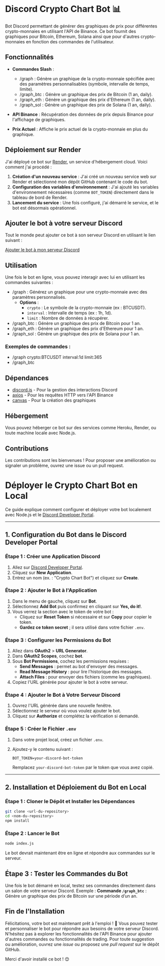 # Discord Crypto Chart Bot 📊

Bot Discord permettant de générer des graphiques de prix pour différentes crypto-monnaies en utilisant l'API de Binance. Ce bot fournit des graphiques pour Bitcoin, Ethereum, Solana ainsi que pour d'autres crypto-monnaies en fonction des commandes de l'utilisateur.

## Fonctionnalités

- **Commandes Slash** :
  - /graph : Génère un graphique de la crypto-monnaie spécifiée avec des paramètres personnalisables (symbole, intervalle de temps, limite).
  - /graph_btc : Génère un graphique des prix de Bitcoin (1 an, daily).
  - /graph_eth : Génère un graphique des prix d'Ethereum (1 an, daily).
  - /graph_sol : Génère un graphique des prix de Solana (1 an, daily).

- **API Binance** : Récupération des données de prix depuis Binance pour l'affichage de graphiques.
- **Prix Actuel** : Affiche le prix actuel de la crypto-monnaie en plus du graphique.

## Déploiement sur Render

J'ai déployé ce bot sur [Render](https://render.com), un service d'hébergement cloud. Voici comment j'ai procédé :

1. **Création d'un nouveau service** : J'ai créé un nouveau service web sur Render et sélectionné mon dépôt GitHub contenant le code du bot.
2. **Configuration des variables d'environnement** : J'ai ajouté les variables d'environnement nécessaires (comme `BOT_TOKEN`) directement dans le tableau de bord de Render.
3. **Lancement du service** : Une fois configuré, j'ai démarré le service, et le bot est désormais opérationnel.

## Ajouter le bot à votre serveur Discord

Tout le monde peut ajouter ce bot à son serveur Discord en utilisant le lien suivant :

[Ajouter le bot à mon serveur Discord](https://discord.com/oauth2/authorize?client_id=1301243281883009145&permissions=2147584000&integration_type=0&scope=bot)

## Utilisation

Une fois le bot en ligne, vous pouvez interagir avec lui en utilisant les commandes suivantes :

- /graph : Générez un graphique pour une crypto-monnaie avec des paramètres personnalisés.
  - **Options** :
    - `crypto` : Le symbole de la crypto-monnaie (ex : BTCUSDT).
    - `interval` : Intervalle de temps (ex : 1h, 1d).
    - `limit` : Nombre de données à récupérer.
- /graph_btc : Génère un graphique des prix de Bitcoin pour 1 an.
- /graph_eth : Génère un graphique des prix d'Ethereum pour 1 an.
- /graph_sol : Génère un graphique des prix de Solana pour 1 an.

### Exemples de commandes :

- /graph crypto:BTCUSDT interval:1d limit:365
- /graph_btc

## Dépendances

- [discord.js](https://discord.js.org/) - Pour la gestion des interactions Discord
- [axios](https://www.npmjs.com/package/axios) - Pour les requêtes HTTP vers l'API Binance
- [canvas](https://www.npmjs.com/package/canvas) - Pour la création des graphiques

## Hébergement

Vous pouvez héberger ce bot sur des services comme Heroku, Render, ou toute machine locale avec Node.js.

## Contributions

Les contributions sont les bienvenues ! Pour proposer une amélioration ou signaler un problème, ouvrez une issue ou un pull request.

# Déployer le Crypto Chart Bot en Local

Ce guide explique comment configurer et déployer votre bot localement avec Node.js et le [Discord Developer Portal](https://discord.com/developers/applications).

---

## 1. Configuration du Bot dans le Discord Developer Portal

### Étape 1 : Créer une Application Discord

1. Allez sur [Discord Developer Portal](https://discord.com/developers/applications).
2. Cliquez sur **New Application**.
3. Entrez un nom (ex. : "Crypto Chart Bot") et cliquez sur **Create**.

### Étape 2 : Ajouter le Bot à l'Application

1. Dans le menu de gauche, cliquez sur **Bot**.
2. Sélectionnez **Add Bot** puis confirmez en cliquant sur **Yes, do it!**.
3. Vous verrez la section avec le token de votre bot :
   - Cliquez sur **Reset Token** si nécessaire et sur **Copy** pour copier le token.
   - **Gardez ce token secret** ; il sera utilisé dans votre fichier `.env`.

### Étape 3 : Configurer les Permissions du Bot

1. Allez dans **OAuth2** > **URL Generator**.
2. Dans **OAuth2 Scopes**, cochez **bot**.
3. Sous **Bot Permissions**, cochez les permissions requises :
   - **Send Messages** : permet au bot d'envoyer des messages.
   - **Read Message History** : pour lire l’historique des messages.
   - **Attach Files** : pour envoyer des fichiers (comme les graphiques).
4. Copiez l'URL générée pour ajouter le bot à votre serveur.

### Étape 4 : Ajouter le Bot à Votre Serveur Discord

1. Ouvrez l'URL générée dans une nouvelle fenêtre.
2. Sélectionnez le serveur où vous voulez ajouter le bot.
3. Cliquez sur **Authorize** et complétez la vérification si demandé.

### Étape 5 : Créer le Fichier `.env`

1. Dans votre projet local, créez un fichier `.env`.
2. Ajoutez-y le contenu suivant :

    ```env
    BOT_TOKEN=your-discord-bot-token
    ```

   Remplacez `your-discord-bot-token` par le token que vous avez copié.

---

## 2. Installation et Déploiement du Bot en Local

### Étape 1 : Cloner le Dépôt et Installer les Dépendances

```bash
git clone <url-du-repository>
cd <nom-du-repository>
npm install
```

### Étape 2 : Lancer le Bot
   ```bash
   node index.js
   ```
Le bot devrait maintenant être en ligne et répondre aux commandes sur le serveur.

## Étape 3 : Tester les Commandes du Bot

Une fois le bot démarré en local, testez ses commandes directement dans un salon de votre serveur Discord.
Exemple : **Commande `/graph_btc`** : Génère un graphique des prix de Bitcoin sur une période d’un an.

## Fin de l'Installation

Félicitations, votre bot est maintenant prêt à l'emploi ! 🎉 Vous pouvez tester et personnaliser le bot pour répondre aux besoins de votre serveur Discord. N'hésitez pas à explorer les fonctionnalités de l'API Binance pour ajouter d'autres commandes ou fonctionnalités de trading. Pour toute suggestion ou amélioration, ouvrez une *issue* ou proposez une *pull request* sur le dépôt GitHub.

Merci d'avoir installé ce bot ! 😊
